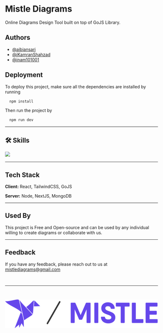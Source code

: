 
# Mistle Diagrams

Online Diagrams Design Tool built on top of GoJS Library. 



## Authors

- [@aibiansari](https://www.github.com/aibiansari)
- [@iKamranShahzad](https://www.github.com/iKamranShahzad)
- [@inam101001](https://www.github.com/inam101001)

## Deployment

To deploy this project, make sure all the dependencies are installed by running

```bash
  npm install
```
Then run the project by 

```bash
  npm run dev
```

 <hr/>
 
## 🛠 Skills
<img src="https://skillicons.dev/icons?i=react,tailwind,nextjs,nodejs,mongodb,html,css,vscode,figma,git,javascript,typescript,github" />

 <hr/>

## Tech Stack

**Client:** React, TailwindCSS, GoJS

**Server:** Node, NextJS, MongoDB

 <hr/>

## Used By

This project is Free and Open-source and can be used by any individual willing to create diagrams or collaborate with us.

 <hr/>

## Feedback

If you have any feedback, please reach out to us at mistlediagrams@gmail.com

&nbsp;
 <hr/>
&nbsp;


![LOGO](/mistle-app/public/logo3.svg)

